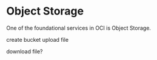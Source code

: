 # Object Storage

One of the foundational services in OCI is Object Storage. 

create bucket
upload file

download file?